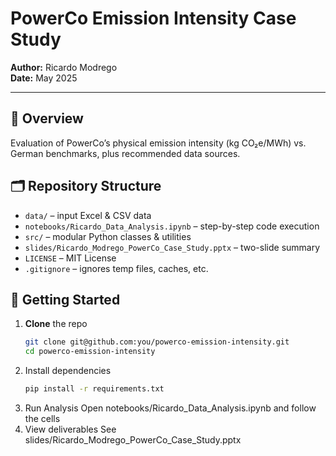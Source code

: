 # PowerCo Emission Intensity Case Study

**Author:** Ricardo Modrego  
**Date:** May 2025  

---

## 📄 Overview  
Evaluation of PowerCo’s physical emission intensity (kg CO₂e/MWh) vs. German benchmarks, plus recommended data sources.

## 🗂️ Repository Structure
- `data/` – input Excel & CSV data  
- `notebooks/Ricardo_Data_Analysis.ipynb` – step-by-step code execution  
- `src/` – modular Python classes & utilities  
- `slides/Ricardo_Modrego_PowerCo_Case_Study.pptx` – two-slide summary  
- `LICENSE` – MIT License  
- `.gitignore` – ignores temp files, caches, etc.

## 🚀 Getting Started
1. **Clone** the repo  
   ```bash
   git clone git@github.com:you/powerco-emission-intensity.git
   cd powerco-emission-intensity
2. Install dependencies
   ```bash
   pip install -r requirements.txt
3. Run Analysis
   Open notebooks/Ricardo_Data_Analysis.ipynb and follow the cells
4. View deliverables
   See slides/Ricardo_Modrego_PowerCo_Case_Study.pptx
